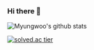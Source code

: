 ### Hi there 👋

<!--
**myungwoo-Y/myungwoo-Y** is a ✨ _special_ ✨ repository because its `README.md` (this file) appears on your GitHub profile.

Here are some ideas to get you started:

- 🔭 I’m currently working on ...
- 🌱 I’m currently learning ...
- 👯 I’m looking to collaborate on ...
- 🤔 I’m looking for help with ...
- 💬 Ask me about ...
- 📫 How to reach me: ...
- 😄 Pronouns: ...
- ⚡ Fun fact: ...
-->

![Myungwoo's github stats](https://github-readme-stats.vercel.app/api?username=myungwoo-Y&show_icons=true)

[![solved.ac tier](http://mazassumnida.wtf/api/generate_badge?boj=yang6676)](https://solved.ac/yang6676)
